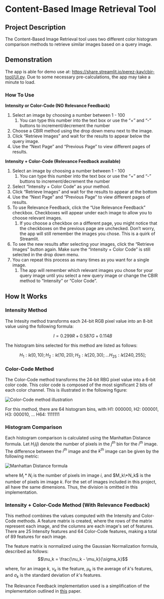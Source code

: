 # Content-Based Image Retrieval Tool

## Project Description
The Content-Based Image Retrieval tool uses two different color histogram comparison methods to retrieve similar images based on a query image. 

## Demonstration
The app is able for demo use at: https://share.streamlit.io/perez-kay/cbir-tool/UI.py. Due to some necessary pre-calculations, the app may take a minute to load.

### How To Use
**Intensity or Color-Code (NO Relevance Feedback)**

1. Select an image by choosing a number between 1 - 100
    1. You can type this number into the text box or use the “+” and “-” buttons to
increment/decrement the number
2. Choose a CBIR method using the drop down menu next to the image.
3. Click “Retrieve Images” and wait for the results to appear below the query image.
4. Use the “Next Page” and “Previous Page” to view different pages of results.

**Intensity + Color-Code (Relevance Feedback available)**
1. Select an image by choosing a number between 1 - 100
    1. You can type this number into the text box or use the “+” and “-” buttons to
increment/decrement the number
2. Select “Intensity + Color Code” as your method.
3. Click “Retrieve Images” and wait for the results to appear at the bottom
4. Use the “Next Page” and “Previous Page” to view different pages of results.
5. To use Relevance Feedback, click the “Use Relevance Feedback” checkbox. Checkboxes will
appear under each image to allow you to choose relevant images.
    1. If you choose a checkbox on a different page, you might notice that the
checkboxes on the previous page are unchecked. Don’t worry, the app will still
remember the images you chose. This is a quirk of Streamlit.
6. To see the new results after selecting your images, click the “Retrieve Images” button
again. Make sure the “Intensity + Color Code” is still selected in the drop down menu.
7. You can repeat this process as many times as you want for a single image.
    1. The app will remember which relevant images you chose for your query image
until you select a new query image or change the CBIR method to “Intensity” or
“Color Code”.

## How It Works

### Intensity Method
The Intesity method transforms each 24-bit RGB pixel value into an 8-bit value using the following formula:

$$I=0.299R+0.587G+0.114B$$ 


The histogram bins selected for this method are listed as follows:

$$H_1: I \epsilon [0,10); H_2: I \epsilon [10,20); H_3: I \epsilon [20,30); ... H_{25}: I \epsilon [240,255];$$


### Color-Code Method
The Color-Code  method transforms the 24-bit RBG pixel value into a 6-bit color code. This color code is composed of the most significant 2 bits of each color channel. This is illustrated in the following figure:

![Color-Code method illustration](https://i.imgur.com/bD55xHP.png)

For this method, there are 64 histogram bins, with H1: 000000, H2: 000001, H3: 000010, ... H64: 1111111

### Histogram Comparison
Each histogram comparison is calculated using the Manhattan Distance formula. Let $H_i(j)$ denote the number of pixels in the $j^{th}$ bin for the $i^{th}$ image. The difference between the $i^{th}$ image and the $k^{th}$ image can be given by the following metric:

![Manhattan Distance formula](https://i.imgur.com/MQMUdVe.png)

where $M_i*N_i$ is the number of pixels im image $i$, and $M_k\*N_k$ is the number of pixels im image $k$. For the set of images included in this project, all have the same dimensions. Thus, the division is omitted in this implementation.

### Intensity + Color-Code Method (With Relevance Feedback)
This method combines the values computed with the Intensity and Color-Code methods. A feature matrix is created, where the rows of the matrix represent each image, and the columns are each image's set of features. There are 25 Intensity features and 64 Color-Code features, making a total of 89 features for each image.

The feature matrix is normalized using the Gaussian Normalization formula, described as follows:
$$\nu_k = \frac{\nu_k - \mu_k}{\sigma_k}$$

where, for an image $k$, $\nu_k$ is the feature, $\mu_k$ is the average of $k$'s features, and $\sigma_k$ is the standard deviation of $k$'s features.

The Relevance Feedback implementation used is a simplification of the implementation outlined in [this](https://ieeexplore.ieee.org/document/718510) paper.